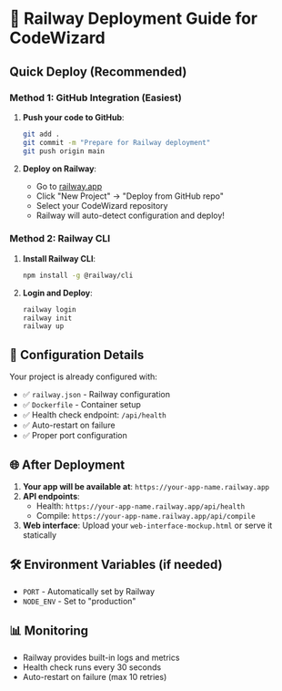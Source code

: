 # 🚀 Railway Deployment Guide for CodeWizard

## Quick Deploy (Recommended)

### Method 1: GitHub Integration (Easiest)
1. **Push your code to GitHub**:
   ```bash
   git add .
   git commit -m "Prepare for Railway deployment"
   git push origin main
   ```

2. **Deploy on Railway**:
   - Go to [railway.app](https://railway.app)
   - Click "New Project" → "Deploy from GitHub repo"
   - Select your CodeWizard repository
   - Railway will auto-detect configuration and deploy!

### Method 2: Railway CLI
1. **Install Railway CLI**:
   ```bash
   npm install -g @railway/cli
   ```

2. **Login and Deploy**:
   ```bash
   railway login
   railway init
   railway up
   ```

## 🔧 Configuration Details

Your project is already configured with:
- ✅ `railway.json` - Railway configuration
- ✅ `Dockerfile` - Container setup
- ✅ Health check endpoint: `/api/health`
- ✅ Auto-restart on failure
- ✅ Proper port configuration

## 🌐 After Deployment

1. **Your app will be available at**: `https://your-app-name.railway.app`
2. **API endpoints**:
   - Health: `https://your-app-name.railway.app/api/health`
   - Compile: `https://your-app-name.railway.app/api/compile`
3. **Web interface**: Upload your `web-interface-mockup.html` or serve it statically

## 🛠️ Environment Variables (if needed)
- `PORT` - Automatically set by Railway
- `NODE_ENV` - Set to "production"

## 📊 Monitoring
- Railway provides built-in logs and metrics
- Health check runs every 30 seconds
- Auto-restart on failure (max 10 retries)
